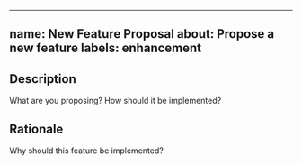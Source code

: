______________________________________________________________________

## name: New Feature Proposal about: Propose a new feature labels: enhancement

## Description

What are you proposing? How should it be implemented?

## Rationale

Why should this feature be implemented?
